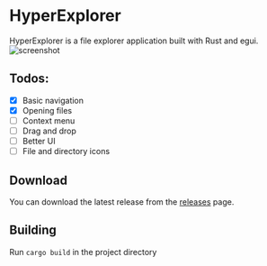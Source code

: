 # HyperExplorer
HyperExplorer is a file explorer application built with Rust and egui.
![screenshot]("https://raw.githubusercontent.com/triplean/hyperexplorer/refs/heads/main/screenshots/1.png")

## Todos:
- [x] Basic navigation
- [x] Opening files
- [ ] Context menu
- [ ] Drag and drop
- [ ] Better UI
- [ ] File and directory icons

## Download
You can download the latest release from the [releases](https://github.com/triplean/hyperexplorer/releases) page.

## Building
Run `cargo build` in the project directory
